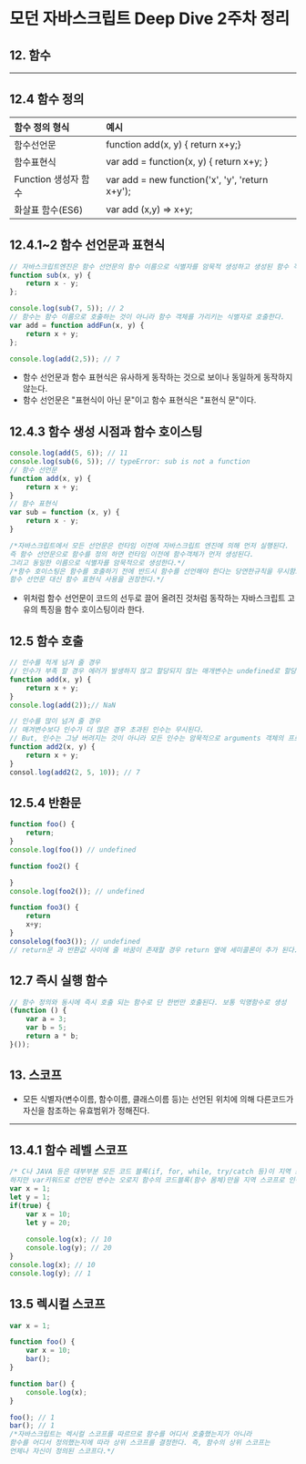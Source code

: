 # 모던 자바스크립트 Deep Dive 2주차 정리
## 12. 함수
---
## 12.4 함수 정의
| 함수 정의 형식 | 예시 |
| :--- | :--- |
|함수선언문| function add(x, y) { return x+y;} |
|함수표현식| var add = function(x, y) { return x+y; } |
|Function 생성자 함수| var add = new function('x', 'y', 'return x+y'); |
|화살표 함수(ES6)| var add (x,y) => x+y; | 

## 12.4.1~2 함수 선언문과 표현식
```javascript
// 자바스크립트엔진은 함수 선언문의 함수 이름으로 식별자를 암묵적 생성하고 생성된 함수 객체를 할당한다.
function sub(x, y) {
    return x - y;
};

console.log(sub(7, 5)); // 2
// 함수는 함수 이름으로 호출하는 것이 아니라 함수 객체를 가리키는 식별자로 호출한다.
var add = function addFun(x, y) {
    return x + y;
};

console.log(add(2,5)); // 7
```
* 함수 선언문과 함수 표현식은 유사하게 동작하는 것으로 보이나 동일하게 동작하지 않는다.
* 함수 선언문은 "표현식이 아닌 문"이고 함수 표현식은 "표현식 문"이다.

## 12.4.3 함수 생성 시점과 함수 호이스팅
```javascript
console.log(add(5, 6)); // 11
console.log(sub(6, 5)); // typeError: sub is not a function
// 함수 선언문
function add(x, y) {
    return x + y;
}
// 함수 표현식
var sub = function (x, y) {
    return x - y;
}

/*자바스크립트에서 모든 선언문은 런타임 이전에 자바스크립트 엔진에 의해 먼저 실행된다.
즉 함수 선언문으로 함수를 정의 하면 런타임 이전에 함수객체가 먼저 생성된다.
그리고 동일한 이름으로 식별자를 암묵적으로 생성한다.*/
/*함수 호이스팅은 함수를 호출하기 전에 반드시 함수를 선언해야 한다는 당연한규칙을 무시함으로
함수 선언문 대신 함수 표현식 사용을 권장한다.*/
```
* 위처럼 함수 선언문이 코드의 선두로 끌어 올려진 것처럼 동작하는 자바스크립트 고유의 특징을 함수 호이스팅이라 한다.
## 12.5 함수 호출
```javascript
// 인수를 적게 넘겨 줄 경우
// 인수가 부족 할 경우 에러가 발생하지 않고 할당되지 않는 매개변수는 undefined로 할당
function add(x, y) {
    return x + y;
}
console.log(add(2));// NaN

// 인수를 많이 넘겨 줄 경우
// 매겨변수보다 인수가 더 많은 경우 초과된 인수는 무시된다.
// But, 인수는 그냥 버려지는 것이 아니라 모든 인수는 암묵적으로 arguments 객체의 프로퍼티로 보관
function add2(x, y) {
    return x + y;
}
consol.log(add2(2, 5, 10)); // 7
```
## 12.5.4 반환문
```javascript
function foo() {
    return;
}
console.log(foo()) // undefined

function foo2() {

}
console.log(foo2()); // undefined

function foo3() {
    return
    x+y;
}
consolelog(foo3()); // undefined
// return문 과 반환값 사이에 줄 바꿈이 존재할 경우 return 옆에 세미콜론이 추가 된다.
```
## 12.7 즉시 실행 함수
```javascript
// 함수 정의와 동시에 즉시 호출 되는 함수로 단 한번만 호출된다. 보통 익명함수로 생성
(function () {
    var a = 3;
    var b = 5;
    return a * b;
}());
```

## 13. 스코프
* 모든 식별자(변수이름, 함수이름, 클래스이름 등)는 선언된 위치에 의해 다른코드가 자신을 참조하는 유효범위가 정해진다.
---
## 13.4.1 함수 레벨 스코프
```javascript
/* C나 JAVA 등은 대부부분 모든 코드 블록(if, for, while, try/catch 등)이 지역 스코프를 만든다 이러한 특성을 블록 레벨 스코프라고한다
하지만 var키워드로 선언된 변수는 오로지 함수의 코드블록(함수 몸체)만을 지역 스코프로 인정한다. 이러한 특성을 함수레벨 스코프라 한다.*/
var x = 1;
let y = 1;
if(true) {
    var x = 10;
    let y = 20;
    
    console.log(x); // 10
    console.log(y); // 20
}
console.log(x); // 10
console.log(y); // 1
```
## 13.5 렉시컬 스코프
```javascript
var x = 1;

function foo() {
    var x = 10;
    bar();
}

function bar() {
    console.log(x);
}

foo(); // 1
bar(); // 1
/*자바스크립트는 렉시컬 스코프를 따르므로 함수를 어디서 호출했는지가 아니라
함수를 어디서 정의했는지에 따라 상위 스코프를 결정한다. 즉, 함수의 상위 스코프는
언제나 자신이 정의된 스코프다.*/
```